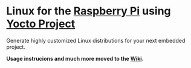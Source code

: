 # Linux for the [Raspberry Pi](https://www.raspberrypi.org/) using [Yocto Project](https://www.yoctoproject.org/)

Generate highly customized Linux distributions for your next embedded project.

**Usage instrucions and much more moved to the [Wiki](https://github.com/FrankBau/raspi-repo-manifest/wiki).**

